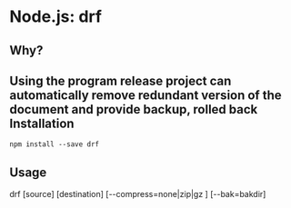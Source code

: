 
Node.js: drf 
=================
Why?
----
Using the program release project can automatically remove redundant version of the document and provide backup, rolled back
Installation
------------

    npm install --save drf
Usage
-----
drf [source] [destination] [--compress=none|zip|gz ] [--bak=bakdir]
